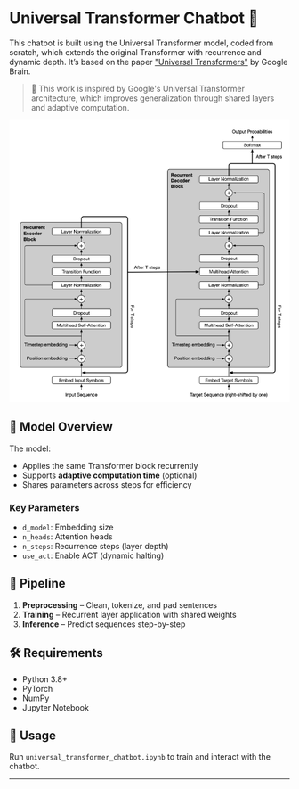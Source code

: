 # Universal Transformer Chatbot 🤖

This chatbot is built using the Universal Transformer model, coded from scratch, which extends the original Transformer with recurrence and dynamic depth. It’s based on the paper ["Universal Transformers"](https://arxiv.org/abs/1807.03819) by Google Brain.

> 🧠 This work is inspired by Google's Universal Transformer architecture, which improves generalization through shared layers and adaptive computation.

<p align="center">
  <img src="Screenshot 2025-07-03 031945.png" alt="Sample Gesture" width="600"/>
</p>



## 🔧 Model Overview
The model:
- Applies the same Transformer block recurrently
- Supports **adaptive computation time** (optional)
- Shares parameters across steps for efficiency

### Key Parameters
- `d_model`: Embedding size 
- `n_heads`: Attention heads
- `n_steps`: Recurrence steps (layer depth)
- `use_act`: Enable ACT (dynamic halting)

## 🧪 Pipeline
1. **Preprocessing** – Clean, tokenize, and pad sentences
2. **Training** – Recurrent layer application with shared weights
3. **Inference** – Predict sequences step-by-step

## 🛠 Requirements
- Python 3.8+
- PyTorch
- NumPy
- Jupyter Notebook

## 🚀 Usage
Run `universal_transformer_chatbot.ipynb` to train and interact with the chatbot.

---

